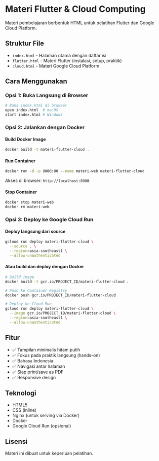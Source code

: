 # Materi Flutter & Cloud Computing

Materi pembelajaran berbentuk HTML untuk pelatihan Flutter dan Google Cloud Platform.

## Struktur File

- `index.html` - Halaman utama dengan daftar isi
- `flutter.html` - Materi Flutter (instalasi, setup, praktik)
- `cloud.html` - Materi Google Cloud Platform

## Cara Menggunakan

### Opsi 1: Buka Langsung di Browser
```bash
# Buka index.html di browser
open index.html  # macOS
start index.html # Windows
```

### Opsi 2: Jalankan dengan Docker

#### Build Docker Image
```bash
docker build -t materi-flutter-cloud .
```

#### Run Container
```bash
docker run -d -p 8080:80 --name materi-web materi-flutter-cloud
```

Akses di browser: `http://localhost:8080`

#### Stop Container
```bash
docker stop materi-web
docker rm materi-web
```

### Opsi 3: Deploy ke Google Cloud Run

#### Deploy langsung dari source
```bash
gcloud run deploy materi-flutter-cloud \
  --source . \
  --region=asia-southeast1 \
  --allow-unauthenticated
```

#### Atau build dan deploy dengan Docker
```bash
# Build image
docker build -t gcr.io/PROJECT_ID/materi-flutter-cloud .

# Push ke Container Registry
docker push gcr.io/PROJECT_ID/materi-flutter-cloud

# Deploy ke Cloud Run
gcloud run deploy materi-flutter-cloud \
  --image gcr.io/PROJECT_ID/materi-flutter-cloud \
  --region=asia-southeast1 \
  --allow-unauthenticated
```

## Fitur

- ✅ Tampilan minimalis hitam putih
- ✅ Fokus pada praktik langsung (hands-on)
- ✅ Bahasa Indonesia
- ✅ Navigasi antar halaman
- ✅ Siap print/save as PDF
- ✅ Responsive design

## Teknologi

- HTML5
- CSS (inline)
- Nginx (untuk serving via Docker)
- Docker
- Google Cloud Run (opsional)

## Lisensi

Materi ini dibuat untuk keperluan pelatihan.
